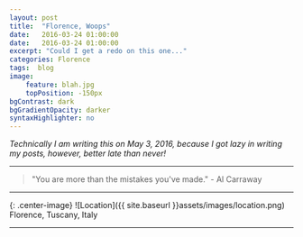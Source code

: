 ```yaml
---
layout: post
title:  "Florence, Woops"
date:   2016-03-24 01:00:00
date:   2016-03-24 01:00:00
excerpt: "Could I get a redo on this one..."
categories: Florence
tags:  blog
image:
    feature: blah.jpg
    topPosition: -150px
bgContrast: dark
bgGradientOpacity: darker
syntaxHighlighter: no
---
```


*Technically I am writing this on May 3, 2016, because I got lazy in writing my posts, however, better late than never!*



<hr>

<blockquote class="largeQuote">"You are more than the mistakes you've made." - Al Carraway</blockquote>

<hr>

{: .center-image}
![Location]({{ site.baseurl }}assets/images/location.png) Florence, Tuscany, Italy

<hr>